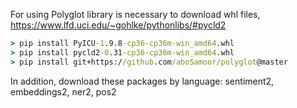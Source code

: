 For using Polyglot library is necessary to download whl files,  https://www.lfd.uci.edu/~gohlke/pythonlibs/#pycld2
 
```bat 
> pip install PyICU-1.9.8-cp36-cp36m-win_amd64.whl
> pip install pycld2-0.31-cp36-cp36m-win_amd64.whl
> pip install git+https://github.com/aboSamoor/polyglot@master
``` 
 
In addition, download these packages by language:
sentiment2, embeddings2, ner2, pos2
